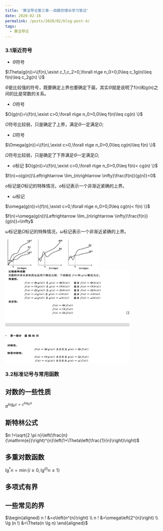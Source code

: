 ```yaml
---
title: '算法导论第三章--函数的增长学习笔记'
date: 2020-02-16
permalink: /posts/2020/02/blog-post-4/
tags:
  - 算法导论
---
```



### 3.1渐近符号

* $\Theta$符号

$\Theta(g(n))=\{f(n),\exist c_1,c_2>0,\forall n\ge n_0>0,0\leq c_1g(n)\leq f(n)\leq c_2g(n) \}$

$\Theta$是比较强的符号，既要确定上界也要确定下届，其实$\Theta$就是说明了f(n)和g(n)之间的比是常数的关系。

* $O$符号

$O(g(n))=\{f(n),\exist c>0,\forall n\ge n_0>0,0\leq f(n)\leq cg(n) \}$

$O$符号比较弱，只是确定了上界，满足$\Theta$一定满足$O$;



* $\Omega$符号

$\Omega(g(n))=\{f(n),\exist c>0,\forall n\ge n_0>0,0\leq cg(n)\leq f(n) \}$

$\Omega$符号比较弱，只是确定了下界满足$\Theta$一定满足$\Omega$;

* $o$标记
$O(g(n))=\{f(n),\exist c>0,\forall n\ge n_0>0,0\leq f(n)< cg(n) \}$

$f(n)=o(g(n))\Leftrightarrow \lim_{n\rightarrow \infty}\frac{f(n)}{g(n)}=0$

$o$标记是$O$标记的特殊情况，$o$标记表示一个非渐近紧确的上界。
* $\omega$标记

$\omega(g(n))=\{f(n),\exist c>0,\forall n\ge n_0>0,0\leq cg(n)< f(n) \}$


$f(n)=\omega(g(n))\Leftrightarrow \lim_{n\rightarrow \infty}\frac{f(n)}{g(n)}=\infty$

$\omega$标记是$\Omega$标记的特殊情况，$\omega$标记表示一个非渐近紧确的上界。

<img src="./Images/3.png" width = "300" height = "100" alt="数组" align=center />

<img src="./Images/4.png" width = "400" height = "300" alt="数组" align=center />


### 3.2标准记号与常用函数

对数的一些性质
-----
$a^{log_bc=c^{log_ba}}$

斯特林公式
-----
$n !=\sqrt{2 \pi n}\left(\frac{n}{\mathrm{e}}\right)^{n}\left(1+\Theta\left(\frac{1}{n}\right)\right)$


多重对数函数
----

$\lg ^{*} n=\min \left\{i \geqslant 0, \lg ^{(i)} n \leqslant 1\right\}$


多项式有界
----


一些常见的界
----
$\begin{aligned} n ! &=o\left(n^{n}\right) \\ n ! &=\omega\left(2^{n}\right) \\ \lg (n !) &=\Theta(n \lg n) \end{aligned}$



